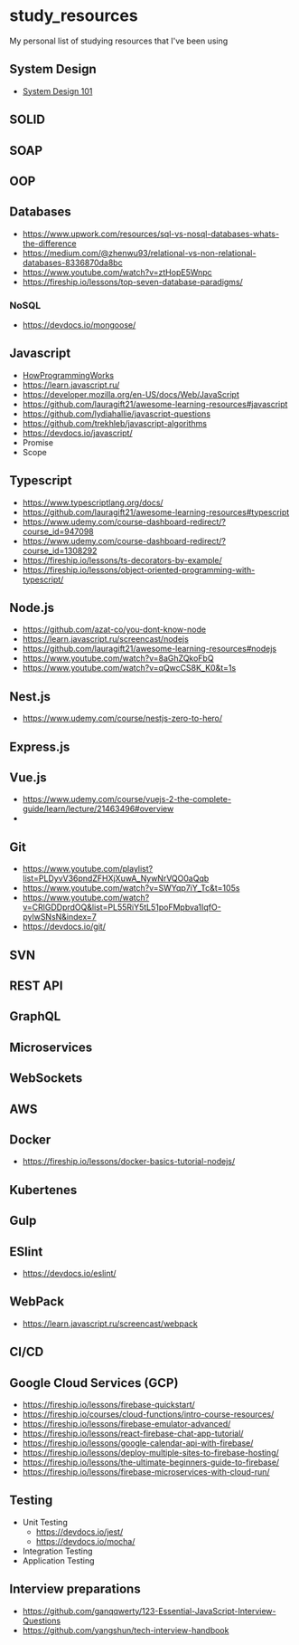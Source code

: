 # study_resources
My personal list of studying resources that I've been using


## System Design
- [System Design 101](https://www.youtube.com/watch?v=Y-Gl4HEyeUQ&list=PLkZYeFmDuaN37TGlJ79pWOEIt-XcFa8Ev)
## SOLID
## SOAP
## OOP
## Databases
- https://www.upwork.com/resources/sql-vs-nosql-databases-whats-the-difference
- https://medium.com/@zhenwu93/relational-vs-non-relational-databases-8336870da8bc
- https://www.youtube.com/watch?v=ztHopE5Wnpc
- https://fireship.io/lessons/top-seven-database-paradigms/
### NoSQL
- https://devdocs.io/mongoose/

## Javascript
- [HowProgrammingWorks](https://github.com/HowProgrammingWorks/Index)
- https://learn.javascript.ru/
- https://developer.mozilla.org/en-US/docs/Web/JavaScript
- https://github.com/lauragift21/awesome-learning-resources#javascript
- https://github.com/lydiahallie/javascript-questions
- https://github.com/trekhleb/javascript-algorithms
- https://devdocs.io/javascript/
- Promise
- Scope
## Typescript
- https://www.typescriptlang.org/docs/
- https://github.com/lauragift21/awesome-learning-resources#typescript
- https://www.udemy.com/course-dashboard-redirect/?course_id=947098
- https://www.udemy.com/course-dashboard-redirect/?course_id=1308292
- https://fireship.io/lessons/ts-decorators-by-example/
- https://fireship.io/lessons/object-oriented-programming-with-typescript/
## Node.js
- https://github.com/azat-co/you-dont-know-node
- https://learn.javascript.ru/screencast/nodejs
- https://github.com/lauragift21/awesome-learning-resources#nodejs
- https://www.youtube.com/watch?v=8aGhZQkoFbQ
- https://www.youtube.com/watch?v=qQwcCS8K_K0&t=1s
## Nest.js
- https://www.udemy.com/course/nestjs-zero-to-hero/
## Express.js


## Vue.js
- https://www.udemy.com/course/vuejs-2-the-complete-guide/learn/lecture/21463496#overview
- 
## Git 
- https://www.youtube.com/playlist?list=PLDyvV36pndZFHXjXuwA_NywNrVQO0aQqb
- https://www.youtube.com/watch?v=SWYqp7iY_Tc&t=105s
- https://www.youtube.com/watch?v=CRlGDDprdOQ&list=PL55RiY5tL51poFMpbva1IqfO-pylwSNsN&index=7
- https://devdocs.io/git/
## SVN
## REST API
## GraphQL
## Microservices
## WebSockets
## AWS
## Docker
- https://fireship.io/lessons/docker-basics-tutorial-nodejs/
## Kubertenes
## Gulp 
## ESlint
- https://devdocs.io/eslint/
## WebPack
- https://learn.javascript.ru/screencast/webpack

## CI/CD
## Google Cloud Services (GCP)
- https://fireship.io/lessons/firebase-quickstart/
- https://fireship.io/courses/cloud-functions/intro-course-resources/
- https://fireship.io/lessons/firebase-emulator-advanced/
- https://fireship.io/lessons/react-firebase-chat-app-tutorial/
- https://fireship.io/lessons/google-calendar-api-with-firebase/
- https://fireship.io/lessons/deploy-multiple-sites-to-firebase-hosting/
- https://fireship.io/lessons/the-ultimate-beginners-guide-to-firebase/
- https://fireship.io/lessons/firebase-microservices-with-cloud-run/
## Testing
- Unit Testing
  - https://devdocs.io/jest/
  - https://devdocs.io/mocha/
- Integration Testing
- Application Testing
## Interview preparations 
- https://github.com/ganqqwerty/123-Essential-JavaScript-Interview-Questions
- https://github.com/yangshun/tech-interview-handbook
